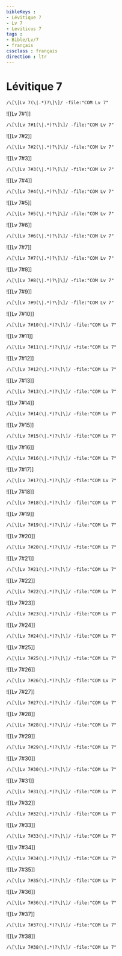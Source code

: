 ```yaml
---
bibleKeys : 
- Lévitique 7
- Lv 7
- Leviticus 7
tags : 
- Bible/Lv/7
- français
cssclass : français
direction : ltr
---
```


# Lévitique 7

```query
/\[\[Lv 7(\|.*)?\]\]/ -file:"COM Lv 7"
```



![[Lv 7#1]]

```query
/\[\[Lv 7#1(\|.*)?\]\]/ -file:"COM Lv 7"
```

![[Lv 7#2]]

```query
/\[\[Lv 7#2(\|.*)?\]\]/ -file:"COM Lv 7"
```

![[Lv 7#3]]

```query
/\[\[Lv 7#3(\|.*)?\]\]/ -file:"COM Lv 7"
```

![[Lv 7#4]]

```query
/\[\[Lv 7#4(\|.*)?\]\]/ -file:"COM Lv 7"
```

![[Lv 7#5]]

```query
/\[\[Lv 7#5(\|.*)?\]\]/ -file:"COM Lv 7"
```

![[Lv 7#6]]

```query
/\[\[Lv 7#6(\|.*)?\]\]/ -file:"COM Lv 7"
```

![[Lv 7#7]]

```query
/\[\[Lv 7#7(\|.*)?\]\]/ -file:"COM Lv 7"
```

![[Lv 7#8]]

```query
/\[\[Lv 7#8(\|.*)?\]\]/ -file:"COM Lv 7"
```

![[Lv 7#9]]

```query
/\[\[Lv 7#9(\|.*)?\]\]/ -file:"COM Lv 7"
```

![[Lv 7#10]]

```query
/\[\[Lv 7#10(\|.*)?\]\]/ -file:"COM Lv 7"
```

![[Lv 7#11]]

```query
/\[\[Lv 7#11(\|.*)?\]\]/ -file:"COM Lv 7"
```

![[Lv 7#12]]

```query
/\[\[Lv 7#12(\|.*)?\]\]/ -file:"COM Lv 7"
```

![[Lv 7#13]]

```query
/\[\[Lv 7#13(\|.*)?\]\]/ -file:"COM Lv 7"
```

![[Lv 7#14]]

```query
/\[\[Lv 7#14(\|.*)?\]\]/ -file:"COM Lv 7"
```

![[Lv 7#15]]

```query
/\[\[Lv 7#15(\|.*)?\]\]/ -file:"COM Lv 7"
```

![[Lv 7#16]]

```query
/\[\[Lv 7#16(\|.*)?\]\]/ -file:"COM Lv 7"
```

![[Lv 7#17]]

```query
/\[\[Lv 7#17(\|.*)?\]\]/ -file:"COM Lv 7"
```

![[Lv 7#18]]

```query
/\[\[Lv 7#18(\|.*)?\]\]/ -file:"COM Lv 7"
```

![[Lv 7#19]]

```query
/\[\[Lv 7#19(\|.*)?\]\]/ -file:"COM Lv 7"
```

![[Lv 7#20]]

```query
/\[\[Lv 7#20(\|.*)?\]\]/ -file:"COM Lv 7"
```

![[Lv 7#21]]

```query
/\[\[Lv 7#21(\|.*)?\]\]/ -file:"COM Lv 7"
```

![[Lv 7#22]]

```query
/\[\[Lv 7#22(\|.*)?\]\]/ -file:"COM Lv 7"
```

![[Lv 7#23]]

```query
/\[\[Lv 7#23(\|.*)?\]\]/ -file:"COM Lv 7"
```

![[Lv 7#24]]

```query
/\[\[Lv 7#24(\|.*)?\]\]/ -file:"COM Lv 7"
```

![[Lv 7#25]]

```query
/\[\[Lv 7#25(\|.*)?\]\]/ -file:"COM Lv 7"
```

![[Lv 7#26]]

```query
/\[\[Lv 7#26(\|.*)?\]\]/ -file:"COM Lv 7"
```

![[Lv 7#27]]

```query
/\[\[Lv 7#27(\|.*)?\]\]/ -file:"COM Lv 7"
```

![[Lv 7#28]]

```query
/\[\[Lv 7#28(\|.*)?\]\]/ -file:"COM Lv 7"
```

![[Lv 7#29]]

```query
/\[\[Lv 7#29(\|.*)?\]\]/ -file:"COM Lv 7"
```

![[Lv 7#30]]

```query
/\[\[Lv 7#30(\|.*)?\]\]/ -file:"COM Lv 7"
```

![[Lv 7#31]]

```query
/\[\[Lv 7#31(\|.*)?\]\]/ -file:"COM Lv 7"
```

![[Lv 7#32]]

```query
/\[\[Lv 7#32(\|.*)?\]\]/ -file:"COM Lv 7"
```

![[Lv 7#33]]

```query
/\[\[Lv 7#33(\|.*)?\]\]/ -file:"COM Lv 7"
```

![[Lv 7#34]]

```query
/\[\[Lv 7#34(\|.*)?\]\]/ -file:"COM Lv 7"
```

![[Lv 7#35]]

```query
/\[\[Lv 7#35(\|.*)?\]\]/ -file:"COM Lv 7"
```

![[Lv 7#36]]

```query
/\[\[Lv 7#36(\|.*)?\]\]/ -file:"COM Lv 7"
```

![[Lv 7#37]]

```query
/\[\[Lv 7#37(\|.*)?\]\]/ -file:"COM Lv 7"
```

![[Lv 7#38]]

```query
/\[\[Lv 7#38(\|.*)?\]\]/ -file:"COM Lv 7"
```

